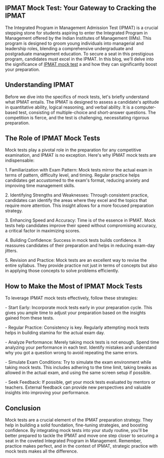 <h2>IPMAT Mock Test: Your Gateway to Cracking the IPMAT</h2>
<p>The Integrated Program in Management Admission Test (IPMAT) is a crucial stepping stone for students aspiring to enter the Integrated Program in Management offered by the Indian Institutes of Management (IIMs). This program is designed to groom young individuals into managerial and leadership roles, blending a comprehensive undergraduate and postgraduate management education. To secure a seat in this prestigious program, candidates must excel in the IPMAT. In this blog, we'll delve into the significance of <a href="https://www.iquanta.in/ipmat-mock-test">IPMAT mock test</a> a and how they can significantly boost your preparation.</p>
        <h2>Understanding IPMAT</h2>
        <p>Before we dive into the specifics of mock tests, let's briefly understand what IPMAT entails. The IPMAT is designed to assess a candidate's aptitude in quantitative ability, logical reasoning, and verbal ability. It is a computer-based test, consisting of multiple-choice and short-answer questions. The competition is fierce, and the test is challenging, necessitating rigorous preparation.</p>
        <h2>The Role of IPMAT Mock Tests</h2>
        <p>Mock tests play a pivotal role in the preparation for any competitive examination, and IPMAT is no exception. Here's why IPMAT mock tests are indispensable:</p>
        <p>1. Familiarization with Exam Pattern: Mock tests mirror the actual exam in terms of pattern, difficulty level, and timing. Regular practice helps candidates get accustomed to the exam's format, reducing anxiety and improving time management skills.</p>
        <p>2. Identifying Strengths and Weaknesses: Through consistent practice, candidates can identify the areas where they excel and the topics that require more attention. This insight allows for a more focused preparation strategy.</p>
        <p>3. Enhancing Speed and Accuracy: Time is of the essence in IPMAT. Mock tests help candidates improve their speed without compromising accuracy, a critical factor in maximizing scores.</p>
        <p>4. Building Confidence: Success in mock tests builds confidence. It reassures candidates of their preparation and helps in reducing exam-day jitters.</p>
        <p>5. Revision and Practice: Mock tests are an excellent way to revise the entire syllabus. They provide practice not just in terms of concepts but also in applying those concepts to solve problems efficiently.</p>
        <h2>How to Make the Most of IPMAT Mock Tests</h2>
        <p>To leverage IPMAT mock tests effectively, follow these strategies:</p>
        <p>- Start Early: Incorporate mock tests early in your preparation cycle. This gives you ample time to adjust your preparation based on the insights gained from these tests.</p>
        <p>- Regular Practice: Consistency is key. Regularly attempting mock tests helps in building stamina for the actual exam day.</p>
        <p>- Analyze Performance: Merely taking mock tests is not enough. Spend time analyzing your performance in each test. Identify mistakes and understand why you got a question wrong to avoid repeating the same errors.</p>
        <p>- Simulate Exam Conditions: Try to simulate the exam environment while taking mock tests. This includes adhering to the time limit, taking breaks as allowed in the actual exam, and using the same screen setup if possible.</p>
        <p>- Seek Feedback: If possible, get your mock tests evaluated by mentors or teachers. External feedback can provide new perspectives and valuable insights into improving your performance.</p>
        <h2>Conclusion</h2>
        <p>Mock tests are a crucial element of the IPMAT preparation strategy. They help in building a solid foundation, fine-tuning strategies, and boosting confidence. By integrating mock tests into your study routine, you'll be better prepared to tackle the IPMAT and move one step closer to securing a seat in the coveted Integrated Program in Management. Remember, practice makes perfect, and in the context of IPMAT, strategic practice with mock tests makes all the difference.</p>
